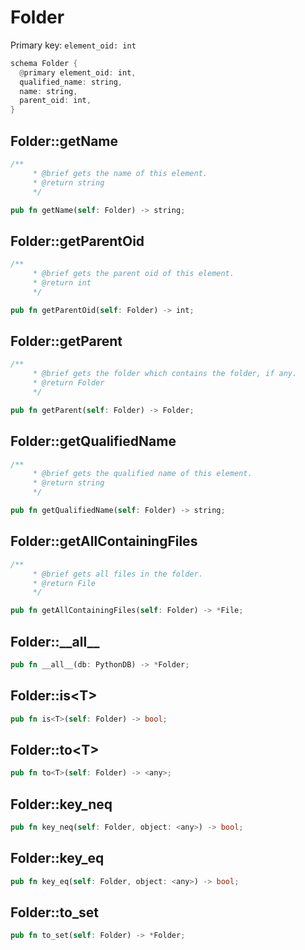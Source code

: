 # Folder

Primary key: `element_oid: int`

```rust
schema Folder {
  @primary element_oid: int,
  qualified_name: string,
  name: string,
  parent_oid: int,
}
```
## Folder::getName

```rust
/**
     * @brief gets the name of this element.
     * @return string
     */
```
```rust
pub fn getName(self: Folder) -> string;
```
## Folder::getParentOid

```rust
/**
     * @brief gets the parent oid of this element.
     * @return int
     */
```
```rust
pub fn getParentOid(self: Folder) -> int;
```
## Folder::getParent

```rust
/**
     * @brief gets the folder which contains the folder, if any.
     * @return Folder 
     */
```
```rust
pub fn getParent(self: Folder) -> Folder;
```
## Folder::getQualifiedName

```rust
/**
     * @brief gets the qualified name of this element.
     * @return string
     */
```
```rust
pub fn getQualifiedName(self: Folder) -> string;
```
## Folder::getAllContainingFiles

```rust
/**
     * @brief gets all files in the folder.
     * @return File 
     */
```
```rust
pub fn getAllContainingFiles(self: Folder) -> *File;
```
## Folder::\_\_all\_\_

```rust
pub fn __all__(db: PythonDB) -> *Folder;
```
## Folder::is\<T\>

```rust
pub fn is<T>(self: Folder) -> bool;
```
## Folder::to\<T\>

```rust
pub fn to<T>(self: Folder) -> <any>;
```
## Folder::key\_neq

```rust
pub fn key_neq(self: Folder, object: <any>) -> bool;
```
## Folder::key\_eq

```rust
pub fn key_eq(self: Folder, object: <any>) -> bool;
```
## Folder::to\_set

```rust
pub fn to_set(self: Folder) -> *Folder;
```
